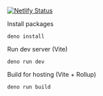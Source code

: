 [![Netlify Status](https://api.netlify.com/api/v1/badges/5b02d61f-f598-4053-a622-e37eb696a3c8/deploy-status)](https://app.netlify.com/sites/galaxy-of-bins/deploys)

Install packages

```
deno install
```

Run dev server (Vite)

```
deno run dev
```

Build for hosting (Vite + Rollup)

```
deno run build
```